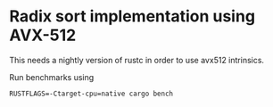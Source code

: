 # Radix sort implementation using AVX-512

This needs a nightly version of rustc in order to use avx512 intrinsics.

Run benchmarks using

```
RUSTFLAGS=-Ctarget-cpu=native cargo bench
```